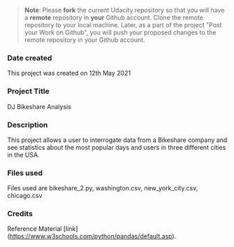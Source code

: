 >**Note**: Please **fork** the current Udacity repository so that you will have a **remote** repository in **your** Github account. Clone the remote repository to your local machine. Later, as a part of the project "Post your Work on Github", you will push your proposed changes to the remote repository in your Github account.

### Date created
This project was created on 12th May 2021

### Project Title
DJ Bikeshare Analysis

### Description
This project allows a user to interrogate data from a Bikeshare company and see statistics about the most popular days and users in three different cities in the USA.

### Files used
Files used are bikeshare_2.py, washington.csv, new_york_city.csv, chicago.csv

### Credits
Reference Material [link] (https://www.w3schools.com/python/pandas/default.asp).
